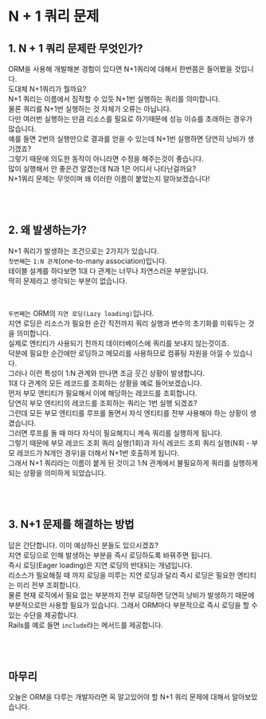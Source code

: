# N + 1 쿼리 문제

## 1. N + 1 쿼리 문제란 무엇인가?
ORM을 사용해 개발해본 경험이 있다면 N+1쿼리에 대해서 한번쯤은 들어봤을 것입니다.  
도대체 N+1쿼리가 뭘까요?  
N+1 쿼리는 이름에서 짐작할 수 있듯 N+1번 실행하는 쿼리를 의미합니다.  
물론 쿼리를 N+1번 실행하는 것 자체가 오류는 아닙니다.  
다만 여러번 실행하는 만큼 리소스를 필요로 하기때문에 성능 이슈를 초래하는 경우가 많습니다.  
예를 들면 2번의 실행만으로 결과를 얻을 수 있는데 N+1번 실행하면 당연히 낭비가 생기겠죠?  
그렇기 때문에 의도한 동작이 아니라면 수정을 해주는것이 좋습니다.  
많이 실행해서 안 좋은건 알겠는데 N과 1은 어디서 나타난걸까요?  
N+1쿼리 문제는 무엇이며 왜 이러한 이름이 붙었는지 알아보겠습니다!  


<br><br>

## 2. 왜 발생하는가?
N+1 쿼리가 발생하는 조건으로는 2가지가 있습니다.  
`첫번째`는 `1:N 관계`(one-to-many association)입니다.  
테이블 설계를 하다보면 1대 다 관계는 너무나 자연스러운 부분입니다.  
딱히 문제라고 생각되는 부분이 없습니다.  

<br>

`두번째`는 ORM의 `지연 로딩(Lazy loading)`입니다.  
지연 로딩은 리소스가 필요한 순간 직전까지 쿼리 실행과 변수의 초기화를 미뤄두는 것을 의미합니다.  
실제로 엔티티가 사용되기 전까지 데이터베이스에 쿼리를 보내지 않는것이죠.  
덕분에 필요한 순간에만 로딩하고 메모리를 사용하므로 컴퓨팅 자원을 아낄 수 있습니다.  
그러나 이런 특성이 1:N 관계와 만나면 조금 웃긴 상황이 발생합니다.  
1대 다 관계의 모든 레코드를 조회하는 상황을 예로 들어보겠습니다.  
먼저 부모 엔티티가 필요해서 이에 해당하는 레코드를 조회합니다.  
당연히 부모 엔티티의 레코드를 조회하는 쿼리는 1번 실행 되겠죠?  
그런데 모든 부모 엔티티를 루프를 돌면서 자식 엔티티를 전부 사용해야 하는 상황이 생겼습니다.  
그러면 루프를 돌 때 마다 자식이 필요해지니 계속 쿼리를 실행하게 됩니다.  
그렇기 때문에 부모 레코드 조회 쿼리 실행(1회)과 자식 레코드 조회 쿼리 실행(N회 - 부모 레코드가 N개인 경우)을 더해서 N+1번 호출하게 됩니다.  
그래서 N+1 쿼리라는 이름이 붙게 된 것이고 1:N 관계에서 불필요하게 쿼리를 실행하게 되는 상황을 의미하게 되었습니다.  

<br><br>

## 3. N+1 문제를 해결하는 방법
답은 간단합니다. 이미 예상하신 분들도 있으시겠죠?  
지연 로딩으로 인해 발생하는 부분을 즉시 로딩하도록 바꿔주면 됩니다.  
즉시 로딩(Eager loading)은 지연 로딩의 반대되는 개념입니다.  
리소스가 필요해질 때 까지 로딩을 미루는 지연 로딩과 달리 즉시 로딩은 필요한 엔티티는 미리 전부 조회합니다.  
물론 현재 로직에서 필요 없는 부분까지 전부 로딩하면 당연히 낭비가 발생하기 때문에 부분적으로만 사용할 필요가 있습니다. 그래서 ORM마다 부분적으로 즉시 로딩을 할 수 있는 수단을 제공합니다.  
Rails를 예로 들면 `include`라는 메서드를 제공합니다.  

<br><br>

## 마무리
오늘은 ORM을 다루는 개발자라면 꼭 알고있어야 할 N+1 쿼리 문제에 대해서 알아보았습니다.  
